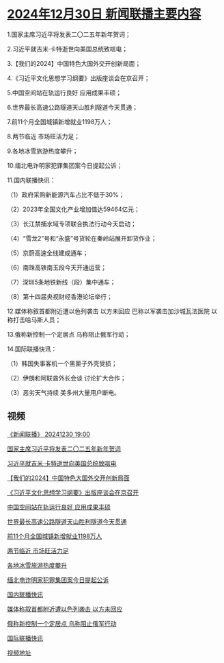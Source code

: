 # [2024年12月30日 新闻联播主要内容](https://tv.cctv.com/lm/xwlb/day/20241230.shtml)

1.国家主席习近平将发表二〇二五年新年贺词；

2.习近平就吉米·卡特逝世向美国总统致唁电；

3.【我们的2024】中国特色大国外交开创新局面；

4.《习近平文化思想学习纲要》出版座谈会在京召开；

5.中国空间站在轨运行良好 应用成果丰硕；

6.世界最长高速公路隧道天山胜利隧道今天贯通；

7.前11个月全国城镇新增就业1198万人；

8.两节临近 市场旺活力足；

9.各地冰雪旅游热度攀升；

10.缅北电诈明家犯罪集团案今日提起公诉；

11.国内联播快讯：

（1）政府采购新能源汽车占比不低于30%；

（2）2023年全国文化产业增加值达59464亿元；

（3）长江禁捕水域专项联合执法行动今天启动；

（4）“雪龙2”号和“永盛”号货轮在秦岭站展开卸货作业；

（5）京蔚高速全线建成通车；

（6）南珠高铁南玉段今天开通运营；

（7）深圳5条地铁新线（段）集中通车；

（8）第十四届央视财经香港论坛举行；

12.媒体称叙首都附近遭以色列袭击 以方未回应 巴称以军袭击加沙城瓦法医院 以称打击哈马斯人员；

13.俄称新控制一个定居点 乌称阻止俄军行动；

14.国际联播快讯：

（1）韩国失事客机一个黑匣子外壳受损；

（2）伊朗和阿联酋外长会谈 讨论扩大合作；

（3）恶劣天气持续 美多州大量用户断电。

## 视频

[《新闻联播》 20241230 19:00](https://tv.cctv.com/2024/12/30/VIDEVxI1fb2Bd6SucL34pMLB241230.shtml)

[国家主席习近平将发表二〇二五年新年贺词](https://tv.cctv.com/2024/12/30/VIDED6xfG0s8lLjuWyqezDTc241230.shtml)

[习近平就吉米·卡特逝世向美国总统致唁电](https://tv.cctv.com/2024/12/30/VIDEVjlXibpdoaV4e6H3f7Oi241230.shtml)

[【我们的2024】中国特色大国外交开创新局面](https://tv.cctv.com/2024/12/30/VIDEdcbAEvHh4Wx4WMWOuULZ241230.shtml)

[《习近平文化思想学习纲要》出版座谈会在京召开](https://tv.cctv.com/2024/12/30/VIDEQYui5CW91qmpfNACfXoK241230.shtml)

[中国空间站在轨运行良好 应用成果丰硕](https://tv.cctv.com/2024/12/30/VIDE6pPeDCIapCO9uiqJ13HE241230.shtml)

[世界最长高速公路隧道天山胜利隧道今天贯通](https://tv.cctv.com/2024/12/30/VIDE0kFzs573oVLIsDmlldeN241230.shtml)

[前11个月全国城镇新增就业1198万人](https://tv.cctv.com/2024/12/30/VIDEDIoMEvyDy99IHD1Fexf4241230.shtml)

[两节临近 市场旺活力足](https://tv.cctv.com/2024/12/30/VIDEuflDevx64Dt0fZVe3dGY241230.shtml)

[各地冰雪旅游热度攀升](https://tv.cctv.com/2024/12/30/VIDEbhr4nPv0yNk05i8xgmCx241230.shtml)

[缅北电诈明家犯罪集团案今日提起公诉](https://tv.cctv.com/2024/12/30/VIDE1vf99zWwrUQQ08JEhlev241230.shtml)

[国内联播快讯](https://tv.cctv.com/2024/12/30/VIDErIqOLCgUdglUz4QdTotD241230.shtml)

[媒体称叙首都附近遭以色列袭击 以方未回应](https://tv.cctv.com/2024/12/30/VIDEG5ZtZ79Qld0cv2k8TfUr241230.shtml)

[俄称新控制一个定居点 乌称阻止俄军行动](https://tv.cctv.com/2024/12/30/VIDEO739YScKyGv9vMqqmUge241230.shtml)

[国际联播快讯](https://tv.cctv.com/2024/12/30/VIDE3s5fQDyQejpkhvcl27Jb241230.shtml)

[视频地址](https://tv.cctv.com/lm/xwlb/day/20241230.shtml) 


